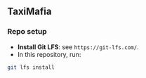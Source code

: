 ## TaxiMafia

### Repo setup
- **Install Git LFS**: see `https://git-lfs.com/`.
- In this repository, run:

```bash
git lfs install
```
